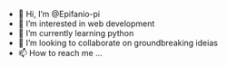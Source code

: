 - 👋 Hi, I’m @Epifanio-pi
- 👀 I’m interested in web development
- 🌱 I’m currently learning python
- 💞️ I’m looking to collaborate on groundbreaking ideias
- 📫 How to reach me ...

<!---
Epifanio-pi/Epifanio-pi is a ✨ special ✨ repository because its `README.md` (this file) appears on your GitHub profile.
You can click the Preview link to take a look at your changes.
--->
